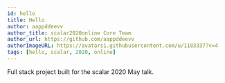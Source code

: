 ```yaml
---
id: hello
title: Hello
author: aappddeevv
author_title: scalar2020online Core Team
author_url: https://github.com/aappddeevv
authorImageURL: https://avatars1.githubusercontent.com/u/1183337?v=4
tags: [hello, scalar, 2020, online]
---
```


Full stack project built for the scalar 2020 May talk.
